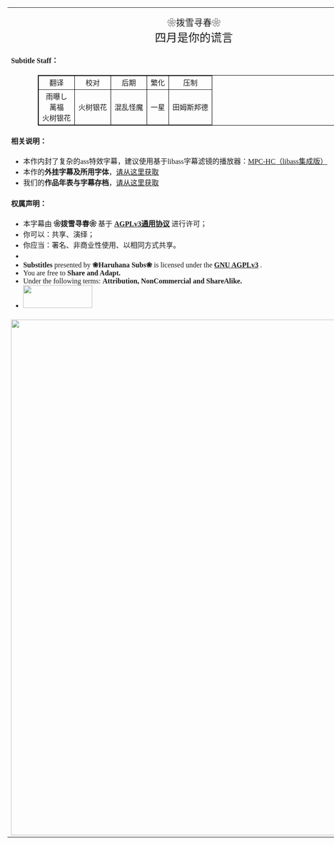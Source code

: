 <table style="width:900px;height:100%;" cellpadding="2" cellspacing="1" align="center" border="0" bordercolor="#000000">
	<tbody>
		<tr>
			<td>
				<p>
					<p style="font-family:&quot;Microsoft YaHei&quot;;font-size:medium;text-align:center;">
						<span style="font-size:20px;">❀拨雪寻春❀</span><br />
						<span style="font-size:25px;">四月是你的谎言</span>
					</p>
					<h4 style="font-family:&quot;Microsoft YaHei&quot;;font-size:medium;text-align:left;">
						Subtitle Staff：
					</h4>
					<table cellpadding="0" cellspacing="0" border="1" bordercolor="#000000" style="font-family:&quot;Microsoft YaHei&quot;;margin:auto;text-align:center;width:700px;table-layout:fixed">
						<tbody>
							<tr>
								<td>翻译</td>
								<td>校对</td>
								<td>后期</td>
								<td>繁化</td>
								<td>压制</td>
							</tr>
							<tr>
								<td style="vertical-align: middle;">雨曝し<br />萬福<br />火树银花</td>
								<td style="vertical-align: middle;">火树银花</td>
								<td style="vertical-align: middle;">混乱怪魔</td>
								<td style="vertical-align: middle;">一星</td>
								<td style="vertical-align: middle;">田姆斯邦德</td>
							</tr>
						</tbody>
					</table>
					<h4 style="font-family:&quot;Microsoft YaHei&quot;;font-size:medium;text-align:left;">相关说明：</h4>
					<ul style="font-family:&quot;Microsoft YaHei&quot;;font-size:medium;text-align:left;">
						<li>本作内封了复杂的ass特效字幕，建议使用基于libass字幕滤镜的播放器：<a href="https://github.com/clsid2/mpc-hc/releases" target="_blank">MPC-HC（libass集成版）</a></li>
						<li>本作的<b>外挂字幕及所用字体</b>，<a href="file://D:/Desktop/%E6%8B%A8%E9%9B%AA%E5%AF%BB%E6%98%A5/Template%20related/VCB%E8%AE%BA%E5%9D%9B%E5%8F%91%E5%B8%83%E9%A1%B5" target="_blank">请从这里获取</a></li>
						<li>我们的<b>作品年表与字幕存档</b>，<a href="https://github.com/Needfire-Gl/Haruhana_Sub" target="_blank">请从这里获取</a></li>
					</ul>
					<h4 style="font-family:&quot;Microsoft YaHei&quot;;font-size:medium;text-align:left;">权属声明：</h4>
					<ul style="font-family:&quot;Microsoft YaHei&quot;;font-size:medium;text-align:left;">
						<li>本字幕由&nbsp;<b>❀拨雪寻春❀</b>&nbsp;基于&nbsp;<b><a href="https://www.gnu.org/licenses/agpl-3.0.html" target="_blank">AGPLv3通用协议</a></b>&nbsp;进行许可；</li>
						<li>你可以：共享、演绎；</li>
						<li>你应当：署名、非商业性使用、以相同方式共享。</li>
						<li>　</li>
						<li><b>Substitles</b>&nbsp;presented by&nbsp;<b>❀Haruhana Subs❀</b>&nbsp;is licensed under the&nbsp;<b><a href="https://www.gnu.org/licenses/agpl-3.0.html" target="_blank">GNU AGPLv3</a></b>&nbsp;.</li>
						<li>You are free to&nbsp;<b>Share and Adapt.</b></li>
						<li>Under the following terms:&nbsp;<b>Attribution, NonCommercial and ShareAlike.</b></li>
						<li><img src="https://www.gnu.org/graphics/agplv3-155x51.png" alt="" style="width:155px;height:51px;" /></li>
					</ul>
				</p>
			</td>
		</tr>
		<tr>
			<td align="center">
				<img src="https://www.z4a.net/images/2021/12/12/Shigatsu-wa-Kimi-no-Uso---Poster.webp" style="width:820px;height:1156px;" /><br />
			</td>
		</tr>
	</tbody>
</table>
